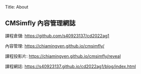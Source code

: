 Title: About

## CMSimfly 內容管理網誌

課程倉儲: <a href="https://github.com/s40923137/cd2022ag1">https://github.com/s40923137/cd2022ag1</a>

內容管理: <a href="https://chiamingyen.github.io/cmsimfly/">https://chiamingyen.github.io/cmsimfly/</a>

課程投影片: <a href="https://chiamingyen.github.io/cmsimfly/reveal">https://chiamingyen.github.io/cmsimfly/reveal</a>

課程網誌: <a href="https://s40923137.github.io/cd2022ag1/blog/index.html">https://s40923137.github.io/cd2022ag1/blog/index.html</a>








